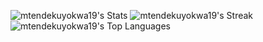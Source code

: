 

![mtendekuyokwa19's Stats](https://github-readme-stats.vercel.app/api?username=mtendekuyokwa19&theme=gruvbox&show_icons=true&hide_border=true&count_private=true)
![mtendekuyokwa19's Streak](https://github-readme-streak-stats.herokuapp.com/?user=mtendekuyokwa19&theme=gruvbox&hide_border=true)
![mtendekuyokwa19's Top Languages](https://github-readme-stats.vercel.app/api/top-langs/?username=mtendekuyokwa19&theme=gruvbox&show_icons=true&hide_border=true&layout=compact)
